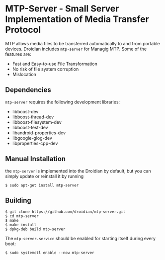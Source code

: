# MTP-Server - Small Server Implementation of Media Transfer Protocol
MTP allows media files to be transferred automatically to and from portable devices. Droidian includes `mtp-server` for Managig MTP. Some of the features are: 

* Fast and Easy-to-use File Transformation  
* No risk of file system corruption
* Mislocation

## Dependencies 
`mtp-server` requires the following development libraries:
- libboost-dev
- libboost-thread-dev
- libboost-filesystem-dev
- libboost-test-dev
- libandroid-properties-dev
- libgoogle-glog-dev
- libproperties-cpp-dev

## Manual Installation 
the `mtp-server` is implemented into the Droidian by default, but you can simply update or reinstall it by running 
```
$ sudo apt-get install mtp-server 
```

## Building 
```
$ git clone https://github.com/droidian/mtp-server.git
$ cd mtp-server
$ make
$ make install
$ dpkg-deb build mtp-server
```


The `mtp-server.service` should be enabled for starting itself during every boot: 
```
$ sudo systemctl enable --now mtp-server
```
